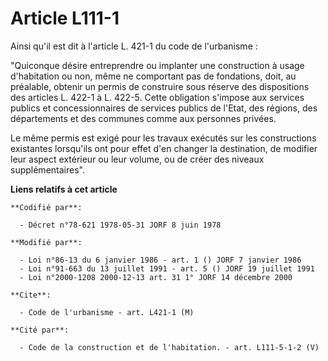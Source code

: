 # Article L111-1

Ainsi qu'il est dit à l'article L. 421-1 du code de l'urbanisme :

"Quiconque désire entreprendre ou implanter une construction à usage d'habitation ou non, même ne comportant pas de
fondations, doit, au préalable, obtenir un permis de construire sous réserve des dispositions des articles L. 422-1 à L.
422-5. Cette obligation s'impose aux services publics et concessionnaires de services publics de l'Etat, des régions, des
départements et des communes comme aux personnes privées.

Le même permis est exigé pour les travaux exécutés sur les constructions existantes lorsqu'ils ont pour effet d'en changer la
destination, de modifier leur aspect extérieur ou leur volume, ou de créer des niveaux supplémentaires".

**Liens relatifs à cet article**

	**Codifié par**:

	  - Décret n°78-621 1978-05-31 JORF 8 juin 1978

	**Modifié par**:

	  - Loi n°86-13 du 6 janvier 1986 - art. 1 () JORF 7 janvier 1986
	  - Loi n°91-663 du 13 juillet 1991 - art. 5 () JORF 19 juillet 1991
	  - Loi n°2000-1208 2000-12-13 art. 31 1° JORF 14 décembre 2000

	**Cite**:

	  - Code de l'urbanisme - art. L421-1 (M)

	**Cité par**:

	  - Code de la construction et de l'habitation. - art. L111-5-1-2 (V)

